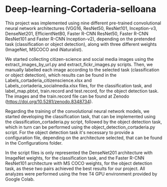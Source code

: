 # Deep-learning-Cortaderia-selloana

This project was implemented using nine different pre-trained convolutional neural network architectures (VGG16, ResNet50, ResNet101, Inception-v3, DenseNet201, EfficientNetB0, Faster R-CNN ResNet50, Faster R-CNN ResNet101 and Faster R-CNN Inception-v2), depending on the pretended task (classification or object detection), along with three different weights (ImageNet, MSCOCO and iNaturalist).

We started collecting citizen-science and social media images using the extract_images_by_url.py and extract_fickr_images.py scripts. Then, we manually labelled each image according to the selected task (classification or object detection), which results can be found in the Labels_cortaderia_citizenscience.xlsx and Labels_cortaderia_socialmedia.xlsx files, for the classification task, and label_map.pbtxt, train.record and test.record, for the object detection task. The images and the train.record file can be found at Zenodo (https://doi.org/10.5281/zenodo.8348734).

Regarding the training of the convolutional neural network models, we started developing the classification task, that can be implemented using the classification_cortaderia.py script, followed by the object detection task, which in turn can be performed using the object_detection_cortaderia.py script. For the object detection task it's necessary to provide a configuration file, depending on the architecture selected, that can be found in the Configurations folder.

In the script files is only represented the DenseNet201 architecture with ImageNet weights, for the classification task, and the Faster R-CNN ResNet101 architecture with MS COCO weights, for the object detection task, as these two pairs achieved the best results for our project. All analyzes were performed using the free T4 GPU environment provided by Google Colab.
